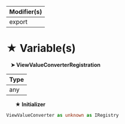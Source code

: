 | Modifier(s)                            |
|----------------------------------------|
| export |

# &#9733; Variable(s)

&nbsp;&nbsp; **&#10148; ViewValueConverterRegistration**

| Type                        |
|-----------------------------|
| any |

&nbsp;&nbsp;&nbsp;&nbsp;&nbsp; **&#9733; Initializer**

```ts
ViewValueConverter as unknown as IRegistry
```